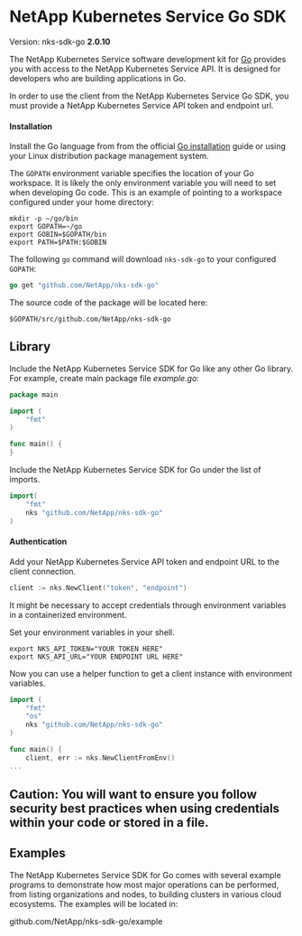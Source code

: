 # NetApp Kubernetes Service Go SDK

Version: nks-sdk-go **2.0.10**

The NetApp Kubernetes Service software development kit for [Go](https://www.golang.org/) provides you with access to the NetApp Kubernetes Service API. It is designed for developers who are building applications in Go.

In order to use the client from the NetApp Kubernetes Service Go SDK, you must provide a NetApp Kubernetes Service API token and endpoint url.

#### Installation

Install the Go language from from the official [Go installation](https://golang.org/doc/install) guide or using your Linux distribution package management system.

The `GOPATH` environment variable specifies the location of your Go workspace. It is likely the only environment variable you will need to set when developing Go code. This is an example of pointing to a workspace configured under your home directory:

```
mkdir -p ~/go/bin
export GOPATH=~/go
export GOBIN=$GOPATH/bin
export PATH=$PATH:$GOBIN
```

The following `go` command will download `nks-sdk-go` to your configured `GOPATH`:

```go
go get "github.com/NetApp/nks-sdk-go"
```

The source code of the package will be located here:

    $GOPATH/src/github.com/NetApp/nks-sdk-go

## Library

Include the NetApp Kubernetes Service SDK for Go like any other Go library. For example, create main package file *example.go*:

```go
package main

import (
	"fmt"
)

func main() {
}
```

Include the NetApp Kubernetes Service SDK for Go under the list of imports.

```go
import(
	"fmt"    
	nks "github.com/NetApp/nks-sdk-go"
)
```

#### Authentication

Add your NetApp Kubernetes Service API token and endpoint URL to the client connection.

```go
client := nks.NewClient("token", "endpoint")
```

It might be necessary to accept credentials through environment variables in a containerized environment.

Set your environment variables in your shell.

```
export NKS_API_TOKEN="YOUR TOKEN HERE"
export NKS_API_URL="YOUR ENDPOINT URL HERE"
```

Now you can use a helper function to get a client instance with environment variables.

```go
import (
	"fmt"
	"os"
	nks "github.com/NetApp/nks-sdk-go"
)

func main() {
	client, err := nks.NewClientFromEnv()
...
```

**Caution**: You will want to ensure you follow security best practices when using credentials within your code or stored in a file.
-----------------

## Examples

The NetApp Kubernetes Service SDK for Go comes with several example programs to demonstrate how most major operations can be performed, from listing organizations and nodes, to building clusters in various cloud ecosystems.  The examples will be located in:

github.com/NetApp/nks-sdk-go/example
